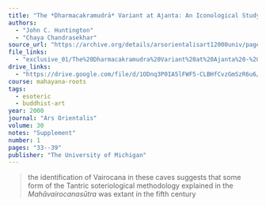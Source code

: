 ```yaml
---
title: "The *Dharmacakramudrā* Variant at Ajanta: An Iconological Study"
authors:
  - "John C. Huntington"
  - "Chaya Chandrasekhar"
source_url: "https://archive.org/details/arsorientalisart12000univ/page/33/mode/2up"
file_links:
  - "exclusive_01/The%20Dharmacakramudra%20Variant%20at%20Ajanta%20-%20John%20C%20Huntington%20with%20Chaya%20Chandrasekhar.pdf"
drive_links:
  - "https://drive.google.com/file/d/1ODnq3P0IA5lFWF5-CLBHfCvzGmSzR6u6/view?usp=drivesdk"
course: mahayana-roots
tags:
  - esoteric
  - buddhist-art
year: 2000
journal: "Ars Orientalis"
volume: 30
notes: "Supplement"
number: 1
pages: "33--39"
publisher: "The University of Michigan"
---
```


> the identification of Vairocana in these caves suggests that some form of the Tantric soteriological methodology explained in the *Mahāvairocanasūtra* was extant in the fifth century
